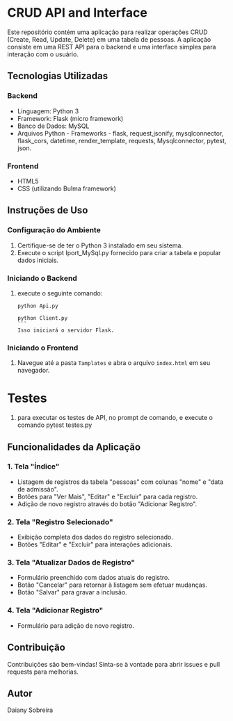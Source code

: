 # CRUD API and Interface

Este repositório contém uma aplicação para realizar operações CRUD (Create, Read, Update, Delete) em uma tabela de pessoas. A aplicação consiste em uma REST API para o backend e uma interface simples para interação com o usuário.

## Tecnologias Utilizadas

### Backend
- Linguagem: Python 3
- Framework: Flask (micro framework)
- Banco de Dados: MySQL
- Arquivos Python -
      Frameworks - flask, request,jsonify, mysqlconnector, flask_cors, datetime, render_template, requests, Mysqlconnector, pytest, json.

### Frontend
- HTML5
- CSS (utilizando Bulma framework)

## Instruções de Uso

### Configuração do Ambiente

1. Certifique-se de ter o Python 3 instalado em seu sistema.
2. Execute o script Iport_MySql.py fornecido para criar a tabela e popular dados iniciais.

### Iniciando o Backend

1. execute o seguinte comando:
   ```
   python Api.py
   ```
   ````
   python Client.py
   ```
   Isso iniciará o servidor Flask.

### Iniciando o Frontend

1. Navegue até a pasta `Tamplates` e abra o arquivo `index.html` em seu navegador.

# Testes 

1. para executar os testes de API, no prompt de comando, e execute o comando pytest testes.py 

## Funcionalidades da Aplicação

### 1. Tela "Índice"

- Listagem de registros da tabela "pessoas" com colunas "nome" e "data de admissão".
- Botões para "Ver Mais", "Editar" e "Excluir" para cada registro.
- Adição de novo registro através do botão "Adicionar Registro".

### 2. Tela "Registro Selecionado"

- Exibição completa dos dados do registro selecionado.
- Botões "Editar" e "Excluir" para interações adicionais.

### 3. Tela "Atualizar Dados de Registro"

- Formulário preenchido com dados atuais do registro.
- Botão "Cancelar" para retornar à listagem sem efetuar mudanças.
- Botão "Salvar" para gravar a inclusão.

### 4. Tela "Adicionar Registro"

- Formulário para adição de novo registro.

## Contribuição

Contribuições são bem-vindas! Sinta-se à vontade para abrir issues e pull requests para melhorias.

## Autor

Daiany Sobreira
